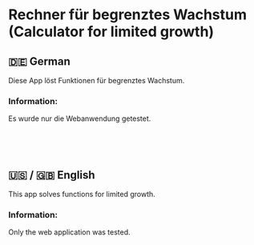 # Rechner für begrenztes Wachstum (Calculator for limited growth)

## 🇩🇪 German
Diese App löst Funktionen für begrenztes Wachstum.

### Information: 

Es wurde nur die Webanwendung getestet.

&nbsp;

&nbsp;


## 🇺🇸 / 🇬🇧 English
This app solves functions for limited growth.

### Information: 

Only the web application was tested.
